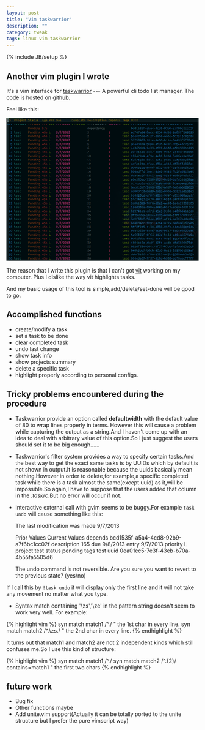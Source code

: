 ```yaml
---
layout: post
title: "Vim taskwarrior"
description: ""
category: tweak
tags: linux vim taskwarrior
---
```

{% include JB/setup %}

## Another vim plugin I wrote ##

It's a vim interface for [taskwarrior](http://taskwarrior.org) --- A powerful cli todo list manager.
The code is hosted on [github](https://github.com/farseer90718/vim-taskwarrior).

Feel like this:

![vim-taskwarrior](/assets/images/vim-taskwarrior.png)

The reason that I write this plugin is that I can't got [vit](http://taskwarrior.org/projects/1/wiki/Vit) working on my computer.
Plus I dislike the way vit highlights tasks.

And my basic usage of this tool is simple,add/delete/set-done will be good to go.

## Accomplished functions ##

* create/modify a task
* set a task to be done
* clear completed task
* undo last change
* show task info
* show projects summary
* delete a specific task
* highlight properly according to personal configs.

## Tricky problems encountered during the procedure ##

* Taskwarrior provide an option called **defaultwidth** with the default value of 80 to wrap lines properly in terms.
However this will cause a problem while capturing the output as a string.And I haven't come up with an idea to deal with arbitrary value of this option.So
I just suggest the users should set it to be big enough......
* Taskwarrior's filter system provides a way to specify certain tasks.And the best way to get the exact same tasks is by UUIDs which by default,is not shown in
output.It is reasonable because the uuids basically mean nothing.However in order to delete,for example,a specific completed task while there is a task almost
the same(except uuid) as it,will be impossible.So again,I have to suppose that the users added that column in the *.taskrc*.But no error will occur if not.
* Interactive external call with gvim seems to be buggy.For example `task undo` will cause something like this:

    The last modification was made 9/7/2013

    Prior Values  Current Values
    depends                    bcd1535f-a5a4-4cd8-92b9-a7f6bc1cc02f
    description                165
    due                        9/8/2013
    entry                      9/7/2013
    priority                   L
    project                    test
    status                     pending
    tags                       test
    uuid                       0ea01ec5-7e3f-43eb-b70a-4b55fa5505d6

    The undo command is not reversible.  Are you sure you want to revert to the previous state? (yes/no)

If I call this by `!task undo` it will display only the first line and it will not take any movement no matter what you type.

* Syntax match containing '\zs','\ze' in the pattern string doesn't seem to work very well.
For example:

{% highlight vim %}
syn match match1 /^./ " the 1st char in every line.
syn match match2 /^.\zs./ " the 2nd char in every line.
{% endhighlight %}

It turns out that match1 and match2 are not 2 independent kinds which still confuses me.So I use this kind of structure:

{% highlight vim %}
syn match match1 /^./
syn match match2 /^.\{2}/ contains=match1 " the first two chars
{% endhighlight %}

## future work ##

* Bug fix
* Other functions maybe
* Add unite.vim support(Actually it can be totally ported to the unite structure but I prefer the pure vimscript way)
